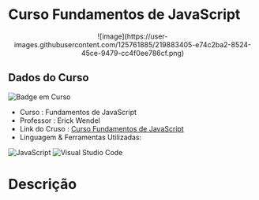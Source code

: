 # Curso Fundamentos de JavaScript

<div align=center>
![image](https://user-images.githubusercontent.com/125761885/219883405-e74c2ba2-8524-45ce-9479-cc4f0ee786cf.png)
</div>
  
## Dados do Curso
![Badge em Curso](http://img.shields.io/static/v1?label=STATUS&message=EM%20CURSO&color=YELLOW&style=for-the-badge)

* Curso : Fundamentos de JavaScript
* Professor : Erick Wendel
* Link do Cruso : [Curso Fundamentos de JavaScript](https://cursos.erickwendel.com.br/)
* Linguagem & Ferramentas Utilizadas: 

![JavaScript](https://img.shields.io/badge/javascript-%23323330.svg?style=for-the-badge&logo=javascript&logoColor=%23F7DF1E)
![Visual Studio Code](https://img.shields.io/badge/Visual%20Studio%20Code-0078d7.svg?style=for-the-badge&logo=visual-studio-code&logoColor=white)
# Descrição

